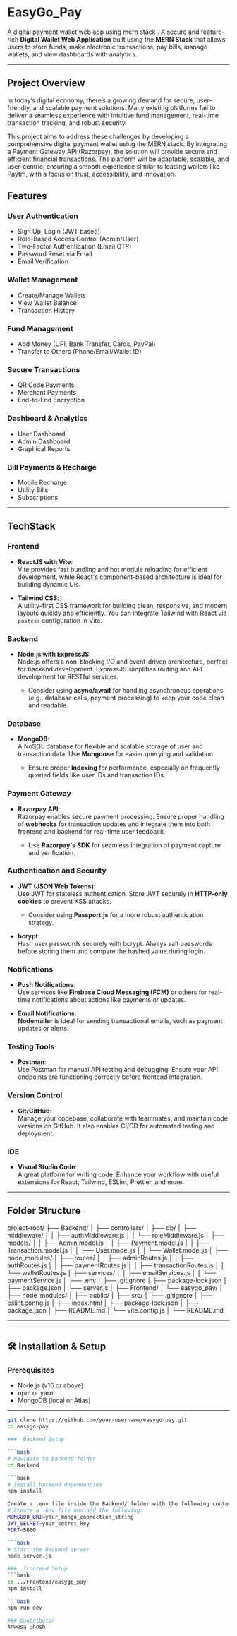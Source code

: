 # EasyGo_Pay
A digital payment wallet web app using mern stack .
A secure and feature-rich **Digital Wallet Web Application** built using the **MERN Stack** that allows users to store funds, make electronic transactions, pay bills, manage wallets, and view dashboards with analytics.

---
## Project Overview

In today’s digital economy, there’s a growing demand for secure, user-friendly, and scalable payment solutions. Many existing platforms fail to deliver a seamless experience with intuitive fund management, real-time transaction tracking, and robust security.

This project aims to address these challenges by developing a comprehensive digital payment wallet using the MERN stack. By integrating a Payment Gateway API (Razorpay), the solution will provide secure and efficient financial transactions. The platform will be adaptable, scalable, and user-centric, ensuring a smooth experience similar to leading wallets like Paytm, with a focus on trust, accessibility, and innovation.


##  Features

###  User Authentication
- Sign Up, Login (JWT based)
- Role-Based Access Control (Admin/User)
- Two-Factor Authentication (Email OTP)
- Password Reset via Email
- Email Verification

### Wallet Management
- Create/Manage Wallets
- View Wallet Balance
- Transaction History

###  Fund Management
- Add Money (UPI, Bank Transfer, Cards, PayPal)
- Transfer to Others (Phone/Email/Wallet ID)

###  Secure Transactions
- QR Code Payments
- Merchant Payments
- End-to-End Encryption

###  Dashboard & Analytics
- User Dashboard
- Admin Dashboard
- Graphical Reports

###  Bill Payments & Recharge
- Mobile Recharge
- Utility Bills
- Subscriptions

---
## TechStack

### Frontend
- **ReactJS with Vite**:  
  Vite provides fast bundling and hot module reloading for efficient development, while React's component-based architecture is ideal for building dynamic UIs.
  
- **Tailwind CSS**:  
  A utility-first CSS framework for building clean, responsive, and modern layouts quickly and efficiently. You can integrate Tailwind with React via `postcss` configuration in Vite.

### Backend
- **Node.js with ExpressJS**:  
  Node.js offers a non-blocking I/O and event-driven architecture, perfect for backend development. ExpressJS simplifies routing and API development for RESTful services.
  
  - Consider using **async/await** for handling asynchronous operations (e.g., database calls, payment processing) to keep your code clean and readable.

### Database
- **MongoDB**:  
  A NoSQL database for flexible and scalable storage of user and transaction data. Use **Mongoose** for easier querying and validation.
  
  - Ensure proper **indexing** for performance, especially on frequently queried fields like user IDs and transaction IDs.

### Payment Gateway
- **Razorpay API**:  
  Razorpay enables secure payment processing. Ensure proper handling of **webhooks** for transaction updates and integrate them into both frontend and backend for real-time user feedback.

  - Use **Razorpay's SDK** for seamless integration of payment capture and verification.

### Authentication and Security
- **JWT (JSON Web Tokens)**:  
  Use JWT for stateless authentication. Store JWT securely in **HTTP-only cookies** to prevent XSS attacks.

  - Consider using **Passport.js** for a more robust authentication strategy.

- **bcrypt**:  
  Hash user passwords securely with bcrypt. Always salt passwords before storing them and compare the hashed value during login.

### Notifications
- **Push Notifications**:  
  Use services like **Firebase Cloud Messaging (FCM)** or others for real-time notifications about actions like payments or updates.

- **Email Notifications**:  
  **Nodemailer** is ideal for sending transactional emails, such as payment updates or alerts.

### Testing Tools
- **Postman**:  
  Use Postman for manual API testing and debugging. Ensure your API endpoints are functioning correctly before frontend integration.

### Version Control
- **Git/GitHub**:  
  Manage your codebase, collaborate with teammates, and maintain code versions on GitHub. It also enables CI/CD for automated testing and deployment.

### IDE
- **Visual Studio Code**:  
  A great platform for writing code. Enhance your workflow with useful extensions for React, Tailwind, ESLint, Prettier, and more.
---

## Folder Structure
project-root/
├── Backend/
│   ├── controllers/
│   ├── db/
│   ├── middleware/
│   │   ├── authMiddleware.js
│   │   └── roleMiddleware.js
│   ├── models/
│   │   ├── Admin.model.js
│   │   ├── Payment.model.js
│   │   ├── Transaction.model.js
│   │   ├── User.model.js
│   │   └── Wallet.model.js
│   ├── node_modules/
│   ├── routes/
│   │   ├── adminRoutes.js
│   │   ├── authRoutes.js
│   │   ├── paymentRoutes.js
│   │   ├── transactionRoutes.js
│   │   └── walletRoutes.js
│   ├── services/
│   │   ├── emailServices.js
│   │   └── paymentService.js
│   ├── .env
│   ├── .gitignore
│   ├── package-lock.json
│   ├── package.json
│   └── server.js
│
├── Frontend/
│   └── easygo_pay/
│       ├── node_modules/
│       ├── public/
│       ├── src/
│       ├── .gitignore
│       ├── eslint.config.js
│       ├── index.html
│       ├── package-lock.json
│       ├── package.json
│       ├── README.md
│       └── vite.config.js
│
└── README.md

---

---

## 🛠️ Installation & Setup

### Prerequisites

- Node.js (v16 or above)
- npm or yarn
- MongoDB (local or Atlas)

---

```bash
git clone https://github.com/your-username/easygo-pay.git
cd easygo-pay

###  Backend Setup

```bash
# Navigate to backend folder
cd Backend

```bash
# Install backend dependencies
npm install

Create a .env file inside the Backend/ folder with the following contents:
# Create a .env file and add the following:
MONGODB_URI=your_mongo_connection_string
JWT_SECRET=your_secret_key
PORT=5000

```bash
# Start the backend server
node server.js

###  frontend Setup
```bash
cd ../Frontend/easygo_pay
npm install

```bash
npm run dev

### Contributor
Anwesa Ghosh